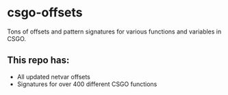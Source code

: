 # csgo-offsets
Tons of offsets and pattern signatures for various functions and variables in CSGO.

## This repo has:
 - All updated netvar offsets
 - Signatures for over 400 different CSGO functions
